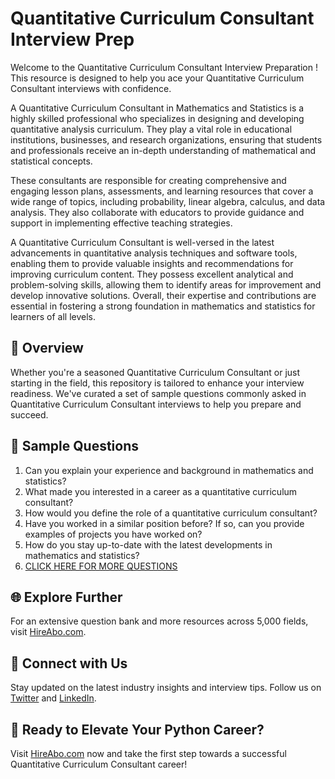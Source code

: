 # Quantitative Curriculum Consultant Interview Prep

Welcome to the Quantitative Curriculum Consultant Interview Preparation ! This resource is designed to help you ace your Quantitative Curriculum Consultant interviews with confidence.

A Quantitative Curriculum Consultant in Mathematics and Statistics is a highly skilled professional who specializes in designing and developing quantitative analysis curriculum. They play a vital role in educational institutions, businesses, and research organizations, ensuring that students and professionals receive an in-depth understanding of mathematical and statistical concepts.

These consultants are responsible for creating comprehensive and engaging lesson plans, assessments, and learning resources that cover a wide range of topics, including probability, linear algebra, calculus, and data analysis. They also collaborate with educators to provide guidance and support in implementing effective teaching strategies.

A Quantitative Curriculum Consultant is well-versed in the latest advancements in quantitative analysis techniques and software tools, enabling them to provide valuable insights and recommendations for improving curriculum content. They possess excellent analytical and problem-solving skills, allowing them to identify areas for improvement and develop innovative solutions. Overall, their expertise and contributions are essential in fostering a strong foundation in mathematics and statistics for learners of all levels.

## 🚀 Overview

Whether you're a seasoned Quantitative Curriculum Consultant or just starting in the field, this repository is tailored to enhance your interview readiness. We've curated a set of sample questions commonly asked in Quantitative Curriculum Consultant interviews to help you prepare and succeed.

## 📝 Sample Questions

1. Can you explain your experience and background in mathematics and statistics?
2. What made you interested in a career as a quantitative curriculum consultant?
3. How would you define the role of a quantitative curriculum consultant?
4. Have you worked in a similar position before? If so, can you provide examples of projects you have worked on?
5. How do you stay up-to-date with the latest developments in mathematics and statistics?
6. [CLICK HERE FOR MORE QUESTIONS](https://hireabo.com/job/19_3_26/Quantitative%20Curriculum%20Consultant)

## 🌐 Explore Further

For an extensive question bank and more resources across 5,000 fields, visit [HireAbo.com](https://www.hireabo.com).

## 📱 Connect with Us

Stay updated on the latest industry insights and interview tips. Follow us on [Twitter](https://twitter.com/hireabo) and [LinkedIn](https://www.linkedin.com/in/hire-abo-3609972a8/).

## 🚀 Ready to Elevate Your Python Career?

Visit [HireAbo.com](https://www.hireabo.com) now and take the first step towards a successful Quantitative Curriculum Consultant career!